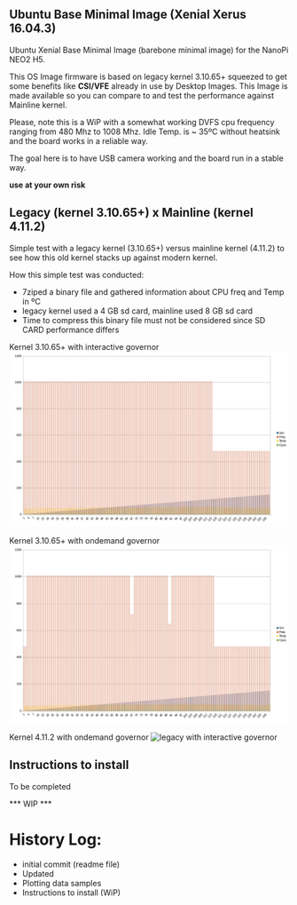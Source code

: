 Ubuntu Base Minimal Image (Xenial Xerus 16.04.3)
------------------------------------------------

Ubuntu Xenial Base Minimal Image (barebone minimal image) for the NanoPi NEO2 H5.

This OS Image firmware is based on legacy kernel 3.10.65+ squeezed to get some benefits like **CSI/VFE** already in use by Desktop Images.
This Image is made available so you can compare to and test the performance against Mainline kernel.

Please, note this is a WiP with a somewhat working DVFS cpu frequency ranging from 480 Mhz to 1008 Mhz.
Idle Temp. is ~ 35ºC without heatsink and the board works in a reliable way.

The goal here is to have USB camera working and the board run in a stable way.

**use at your own risk**

Legacy (kernel 3.10.65+) x Mainline (kernel 4.11.2)
----------------------------------------------------

Simple test with a legacy kernel (3.10.65+) versus mainline kernel (4.11.2) to see how this old kernel stacks up against modern kernel.

How this simple test was conducted:

- 7ziped a binary file and gathered information about CPU freq and Temp in ºC
- legacy kernel used a 4 GB sd card, mainline used 8 GB sd card
- Time to compress this binary file must not be considered since SD CARD performance differs


Kernel 3.10.65+ with interactive governor
![legacy with interactive governor](https://github.com/avafinger/H5-firmware/raw/master/img/plot_legacy_kernel_interactive.png)

Kernel 3.10.65+ with ondemand governor
![legacy with interactive governor](https://github.com/avafinger/H5-firmware/raw/master/img/plot_legacy_kernel_ondemand.png)

Kernel 4.11.2 with ondemand governor
![legacy with interactive governor](https://github.com/avafinger/H5-firmware/raw/master/img/plot_mainline_kernel_ondemandx.png)


Instructions to install
-----------------------

To be completed

*** WIP ***

History Log:
===========
* initial commit (readme file)
* Updated
* Plotting data samples
* Instructions to install (WiP)
